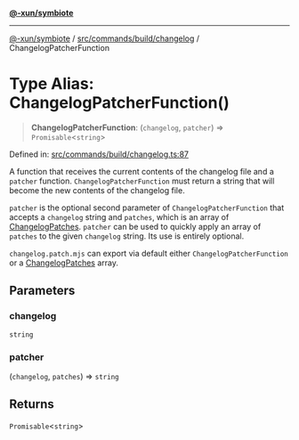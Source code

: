 [**@-xun/symbiote**](../../../../../README.md)

***

[@-xun/symbiote](../../../../../README.md) / [src/commands/build/changelog](../README.md) / ChangelogPatcherFunction

# Type Alias: ChangelogPatcherFunction()

> **ChangelogPatcherFunction**: (`changelog`, `patcher`) => `Promisable`\<`string`\>

Defined in: [src/commands/build/changelog.ts:87](https://github.com/Xunnamius/symbiote/blob/cfd701ad0628c5e146048c1316e66e821d0bb3c4/src/commands/build/changelog.ts#L87)

A function that receives the current contents of the changelog file and a
`patcher` function. `ChangelogPatcherFunction` must return a string that will
become the new contents of the changelog file.

`patcher` is the optional second parameter of `ChangelogPatcherFunction` that
accepts a `changelog` string and `patches`, which is an array of
[ChangelogPatches](ChangelogPatches.md). `patcher` can be used to quickly apply an array of
`patches` to the given `changelog` string. Its use is entirely optional.

`changelog.patch.mjs` can export via default either
`ChangelogPatcherFunction` or a [ChangelogPatches](ChangelogPatches.md) array.

## Parameters

### changelog

`string`

### patcher

(`changelog`, `patches`) => `string`

## Returns

`Promisable`\<`string`\>
